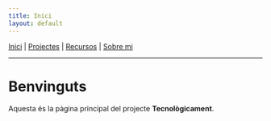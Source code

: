 ```yaml
---
title: Inici
layout: default
---
```


[Inici](/tecnologicament/) | [Projectes](/tecnologicament/projectes/) | [Recursos](/tecnologicament/recursos/) | [Sobre mi](/tecnologicament/sobre/)

---

# Benvinguts

Aquesta és la pàgina principal del projecte **Tecnològicament**.
